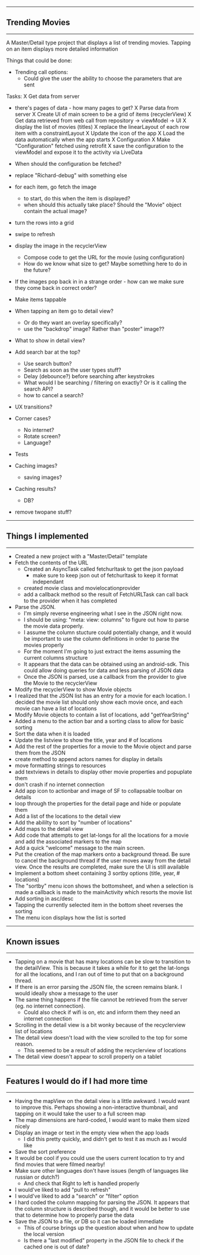 ---------------------------
## Trending Movies
----------------------------

A Master/Detail type project that displays a list of trending movies.  Tapping on an item displays more detailed information


Things that could be done:
- Trending call options:
  - Could give the user the ability to choose the parameters that are sent

Tasks:
X Get data from server
  - there's pages of data - how many pages to get?
X Parse data from server
X Create UI of main screen to be a grid of items (recyclerView)
X Get data retrieved from web call from repository -> viewModel -> UI
X display the list of movies (titles)
X replace the linearLayout of each row item with a constraintLayout
X Update the icon of the app
X Load the data automatically when the app starts
X Configuration
  X Make "Configuration" fetched using retrofit
  X save the configuration to the viewModel and expose it to the activity via LiveData

- When should the configuration be fetched?


- replace "Richard-debug" with something else
- for each item, go fetch the image
  - to start, do this when the item is displayed?
  - when should this actually take place?  Should the "Movie" object contain the actual image?
- turn the rows into a grid
- swipe to refresh
- display the image in the recyclerView
  - Compose code to get the URL for the movie (using configuration)
  - How do we know what size to get?  Maybe something here to do in the future?
- If the images pop back in in a strange order - how can we make sure they come back in correct order?
- Make items tappable
- When tapping an item go to detail view?
  - Or do they want an overlay specifically?
  - use the "backdrop" image?  Rather than "poster" image??
- What to show in detail view?
- Add search bar at the top?
  - Use search button?
  - Search as soon as the user types stuff?
  - Delay (debounce?) before searching after keystrokes
  - What would I be searching / filtering on exactly?  Or is it calling the search API?
  - how to cancel a search?
- UX transitions?
- Corner cases?
  - No internet?
  - Rotate screen?
  - Language?
- Tests
- Caching images?
  - saving images?
- Caching results?
  - DB?
- remove twopane stuff?














----------------------------
## Things I implemented
----------------------------

- Created a new project with a "Master/Detail" template
- Fetch the contents of the URL
  - Created an AsyncTask called fetchurltask to get the json payload
    - make sure to keep json out of fetchurltask to keep it format independant
  - created movie class and movielocationprovider
  - add a callback method so the result of FetchURLTask can call back to the provider when it has completed
- Parse the JSON.
  - I'm simply reverse engineering what I see in the JSON right now.
  - I should be using: "meta: view: columns" to figure out how to parse the movie data properly.
  - I assume the column stucture could potentially change, and it would be important to use the
    column definitions in order to parse the movies properly
  - For the moment I'm going to just extract the items assuming the current columns structure
  - It appears that the data can be obtained using an android-sdk.  This could allow doing queries
    for data and less parsing of JSON data
  - Once the JSON is parsed, use a callback from the provider to give the Movie<List> to the recyclerView
- Modify the recyclerView to show Movie objects
- I realized that the JSON list has an entry for a movie for each location.  I decided the movie list
  should only show each movie once, and each movie can have a list of locations
- Modify Movie objects to contain a list of locations, add "getYearString"
- Added a menu to the action bar and a sorting class to allow for basic sorting
- Sort the data when it is loaded
- Update the listview to show the title, year and # of locations
- Add the rest of the properties for a movie to the Movie object and parse them from the JSON
- create method to append actors names for display in details
- move formatting strings to resources
- add textviews in details to display other movie properties and popuplate them
- don't crash if no internet connection
- Add app icon to actionbar and image of SF to collapsable toolbar on details
- loop through the properties for the detail page and hide or populate them
- Add a list of the locations to the detail view
- Add the abililty to sort by "number of locations"
- Add maps to the detail view
- Add code that attempts to get lat-longs for all the locations for a movie and add the
  associated markers to the map
- Add a quick "welcome" message to the main screen.
- Put the creation of the map markers onto a background thread.  Be sure to cancel the background
  thread if the user moves away from the detail view.  Once the results are completed, make sure
  the UI is still available
- Implement a bottom sheet containing 3 sortby options (title, year, # locations)
- The "sortby" menu icon shows the bottomsheet, and when a selection is made a callback is made to the mainActivity which resorts the movie list
- Add sorting in asc/desc
- Tapping the currently selected item in the bottom sheet reverses the sorting
- The menu icon displays how the list is sorted

----------------------------
## Known issues
----------------------------

- Tapping on a movie that has many locations can be slow to transition to the detailView.  This is because it takes
  a while for it to get the lat-longs for all the locations, and I ran out of time to put that on a background thread.
- If there is an error parsing the JSON file, the screen remains blank.  I would ideally show a message to the user
- The same thing happens if the file cannot be retrieved from the server (eg. no internet connection).
  - Could also check if wifi is on, etc and inform them they need an internet connection
- Scrolling in the detail view is a bit wonky because of the recyclerview list of locations
- The detail view doesn't load with the view scrolled to the top for some reason.
  - This seemed to be a result of adding the recyclerview of locations
- The detail view doesn't appear to scroll properly on a tablet

----------------------------
## Features I would do if I had more time
----------------------------

- Having the mapView on the detail view is a little awkward.  I would want to improve this.  Perhaps
  showing a non-interactive thumbnail, and tapping on it would take the user to a full screen map
- The map dimensions are hard-coded, I would want to make them sized nicely
- Display an image or text in the empty view when the app loads
  - I did this pretty quickly, and didn't get to test it as much as I would like
- Save the sort preference
- It would be cool if you could use the users current location to try and find movies that were
  filmed nearby!
- Make sure other languages don't have issues (length of languages like russian or dutch?)
  - And check that Right to left is handled properly
- I would've liked to add "pull to refresh"
- I would've liked to add a "search" or "filter" option
- I hard coded the column mapping for parsing the JSON.  It appears that the column structure is
  described though, and it would be better to use that to determine how to properly parse the data
- Save the JSON to a file, or DB so it can be loaded immediate
  - This of course brings up the question about when and how to update the local version
  - Is there a "last modified" property in the JSON file to check if the cached one is out of date?

